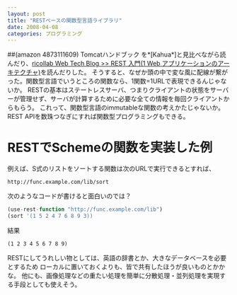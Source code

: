 ```yaml
---
layout: post
title: "RESTベースの関数型言語ライブラリ"
date: 2008-04-08
categories: プログラミング
---
```

##(amazon 4873111609)  Tomcatハンドブック
を*[Kahua*]と見比べながら読んだり、[ricollab Web Tech Blog >> REST 入門(1 Web アプリケーションのアーキテクチャ)](http://blogs.ricollab.jp/webtech/introduction_to_rest_no_1/)を読んだりした。
そうすると、なぜか頭の中で変な風に配線が繋がった。関数型言語でいうところの関数なら、1関数=1URLで表現できるんじゃないか。
RESTの基本はステートレスサーバ、つまりクライアントの状態をサーバーが管理せず、サーバが計算するために必要な全ての情報を毎回クライアントからもらう。
これって、関数型言語のimmutableな関数の考えかたじゃないか。
REST APIを数珠つなぎにすれば関数型プログラミングもできる。
# RESTでSchemeの関数を実装した例
例えば、S式のリストをソートする関数は次のURLで実行できるとすれば、
```
http://func.example.com/lib/sort
```
次のようなコードが書けると面白いのでは？
```javascript
(use-rest-function "http://func.example.com/lib")
(sort '(1 5 2 4 7 6 8 9 3))
```
結果
```
(1 2 3 4 5 6 7 8 9)
```
RESTにしてうれしい物としては、英語の辞書とか、大きなデータベースを必要とするため
ローカルに置いておくよりも、皆で共有したほうが良いものとかかな。
他にも、画像処理などの重たい処理を簡単に分散処理・並列処理を実現する手段としても使えそう。
